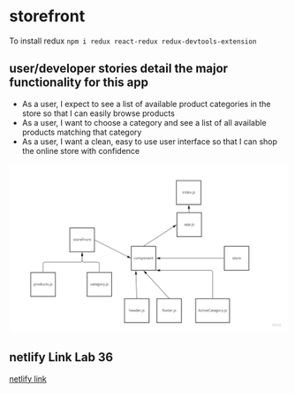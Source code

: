 # storefront

To install redux
`npm i redux react-redux redux-devtools-extension`

## user/developer stories detail the major functionality for this app

+ As a user, I expect to see a list of available product categories in the store so that I can easily browse products
+ As a user, I want to choose a category and see a list of all available products matching that category
+ As a user, I want a clean, easy to use user interface so that I can shop the online store with confidence

![UML](./uml/uml-36.jpg)

## netlify Link Lab 36
[netlify link](https://6294c2aea0c1d60008f7d2e6--storied-granita-e88875.netlify.app/)
